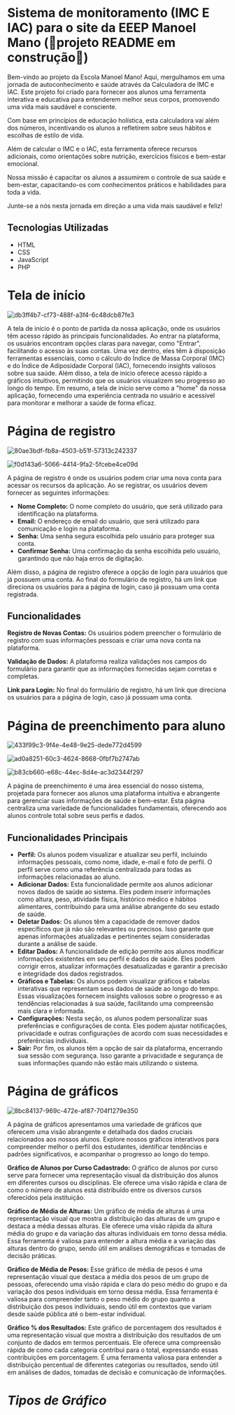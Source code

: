 # Sistema de monitoramento (IMC E IAC) para o site da EEEP Manoel Mano (🚧projeto README em construção🚧)
Bem-vindo ao projeto da Escola Manoel Mano! Aqui, mergulhamos em uma jornada de autoconhecimento e saúde através da Calculadora de IMC e IAC. Este projeto foi criado para fornecer aos alunos uma ferramenta interativa e educativa para entenderem melhor seus corpos, promovendo uma vida mais saudável e consciente.

Com base em princípios de educação holística, esta calculadora vai além dos números, incentivando os alunos a refletirem sobre seus hábitos e escolhas de estilo de vida.

Além de calcular o IMC e o IAC, esta ferramenta oferece recursos adicionais, como orientações sobre nutrição, exercícios físicos e bem-estar emocional.

Nossa missão é capacitar os alunos a assumirem o controle de sua saúde e bem-estar, capacitando-os com conhecimentos práticos e habilidades para toda a vida.

Junte-se a nós nesta jornada em direção a uma vida mais saudável e feliz!
## Tecnologias Utilizadas
- HTML
- CSS
- JavaScript
- PHP
# Tela de início

![db3ff4b7-cf73-488f-a3f4-6c48dcb87fe3](https://github.com/guxtavobandeira/sist_imc_ef/assets/129344687/85656127-3a3b-4d55-8212-f22e5261a671)

A tela de início é o ponto de partida da nossa aplicação, onde os usuários têm acesso rápido às principais funcionalidades. Ao entrar na plataforma, os usuários encontram opções claras para navegar, como "Entrar", facilitando o acesso às suas contas. Uma vez dentro, eles têm à disposição ferramentas essenciais, como o cálculo do Índice de Massa Corporal (IMC) e do Índice de Adiposidade Corporal (IAC), fornecendo insights valiosos sobre sua saúde. Além disso, a tela de início oferece acesso rápido a gráficos intuitivos, permitindo que os usuários visualizem seu progresso ao longo do tempo. Em resumo, a tela de início serve como a "home" da nossa aplicação, fornecendo uma experiência centrada no usuário e acessível para monitorar e melhorar a saúde de forma eficaz.

# Página de registro

![80ae3bdf-fb8a-4503-b51f-57313c242337](https://github.com/guxtavobandeira/sist_imc_ef/assets/129344687/c04a82cc-983e-464c-b1c2-88d71a9b2c3d)

![f0d143a6-5066-4414-9fa2-5fcebe4ce09d](https://github.com/guxtavobandeira/sist_imc_ef/assets/129344687/a8385168-746c-4955-ae46-e7d47b8f00aa)

A página de registro é onde os usuários podem criar uma nova conta para acessar os recursos da aplicação. Ao se registrar, os usuários devem fornecer as seguintes informações:

* __Nome Completo:__ O nome completo do usuário, que será utilizado para identificação na plataforma.
* __Email:__ O endereço de email do usuário, que será utilizado para comunicação e login na plataforma.
* __Senha:__ Uma senha segura escolhida pelo usuário para proteger sua conta.
* __Confirmar Senha:__ Uma confirmação da senha escolhida pelo usuário, garantindo que não haja erros de digitação.

Além disso, a página de registro oferece a opção de login para usuários que já possuem uma conta. Ao final do formulário de registro, há um link que direciona os usuários para a página de login, caso já possuam uma conta registrada.

## Funcionalidades
__Registro de Novas Contas:__ Os usuários podem preencher o formulário de registro com suas informações pessoais e criar uma nova conta na plataforma.

__Validação de Dados:__ A plataforma realiza validações nos campos do formulário para garantir que as informações fornecidas sejam corretas e completas.

__Link para Login:__ No final do formulário de registro, há um link que direciona os usuários para a página de login, caso já possuam uma conta.

# Página de preenchimento para aluno

![433f99c3-9f4e-4e48-9e25-dede772d4599](https://github.com/guxtavobandeira/sist_imc_ef/assets/129344687/06e73330-e255-4453-bf02-9448818d2654)

![ad0a8251-60c3-4624-8668-0fbf7b2747ab](https://github.com/guxtavobandeira/sist_imc_ef/assets/129344687/75c266bb-9a72-438b-b3bb-e51cf29f91fb)

![b83cb660-e68c-44ec-8d4e-ac3d2344f297](https://github.com/guxtavobandeira/sist_imc_ef/assets/129344687/85c95d33-0a5e-468a-9760-7fbb35f1ae7e)


A página de preenchimento é uma área essencial do nosso sistema, projetada para fornecer aos alunos uma plataforma intuitiva e abrangente para gerenciar suas informações de saúde e bem-estar. Esta página centraliza uma variedade de funcionalidades fundamentais, oferecendo aos alunos controle total sobre seus perfis e dados.

## Funcionalidades Principais
* __Perfil:__ Os alunos podem visualizar e atualizar seu perfil, incluindo informações pessoais, como nome, idade, e-mail e foto de perfil. O perfil serve como uma referência centralizada para todas as informações relacionadas ao aluno.
* __Adicionar Dados:__ Esta funcionalidade permite aos alunos adicionar novos dados de saúde ao sistema. Eles podem inserir informações como altura, peso, atividade física, histórico médico e hábitos alimentares, contribuindo para uma análise abrangente do seu estado de saúde.
* __Deletar Dados:__ Os alunos têm a capacidade de remover dados específicos que já não são relevantes ou precisos. Isso garante que apenas informações atualizadas e pertinentes sejam consideradas durante a análise de saúde.
* __Editar Dados:__ A funcionalidade de edição permite aos alunos modificar informações existentes em seu perfil e dados de saúde. Eles podem corrigir erros, atualizar informações desatualizadas e garantir a precisão e integridade dos dados registrados.
* __Gráficos e Tabelas:__ Os alunos podem visualizar gráficos e tabelas interativas que representam seus dados de saúde ao longo do tempo. Essas visualizações fornecem insights valiosos sobre o progresso e as tendências relacionadas à sua saúde, facilitando uma compreensão mais clara e informada.
* __Configurações:__ Nesta seção, os alunos podem personalizar suas preferências e configurações de conta. Eles podem ajustar notificações, privacidade e outras configurações de acordo com suas necessidades e preferências individuais.
* __Sair:__ Por fim, os alunos têm a opção de sair da plataforma, encerrando sua sessão com segurança. Isso garante a privacidade e segurança de suas informações quando não estão mais utilizando o sistema.

# Página de gráficos

![8bc84137-969c-472e-af87-704f1279e350](https://github.com/guxtavobandeira/sist_imc_ef/assets/129344687/c7bee76b-ef26-4b71-80e1-dbb37d3a0aa3)

A página de gráficos apresentamos uma variedade de gráficos que oferecem uma visão abrangente e detalhada dos dados cruciais relacionados aos nossos alunos. Explore nossos gráficos interativos para compreender melhor o perfil dos estudantes, identificar tendências e padrões significativos, e acompanhar o progresso ao longo do tempo.

__Gráfico de Alunos por Curso Cadastrado:__
O gráfico de alunos por curso serve para fornecer uma representação visual da distribuição dos alunos em diferentes cursos ou disciplinas. Ele oferece uma visão rápida e clara de como o número de alunos está distribuído entre os diversos cursos oferecidos pela instituição.

__Gráfico de Média de Alturas:__
Um gráfico de média de alturas é uma representação visual que mostra a distribuição das alturas de um grupo e destaca a média dessas alturas. Ele oferece uma visão rápida da altura média do grupo e da variação das alturas individuais em torno dessa média. Essa ferramenta é valiosa para entender a altura média e a variação das alturas dentro do grupo, sendo útil em análises demográficas e tomadas de decisão práticas.

__Gráfico de Média de Pesos:__
Esse gráfico de média de pesos é uma representação visual que destaca a média dos pesos de um grupo de pessoas, oferecendo uma visão rápida e clara do peso médio do grupo e da variação dos pesos individuais em torno dessa média. Essa ferramenta é valiosa para compreender tanto o peso médio do grupo quanto a distribuição dos pesos individuais, sendo útil em contextos que variam desde saúde pública até o bem-estar individual.

__Gráfico % dos Resultados:__
Este gráfico de porcentagem dos resultados é uma representação visual que mostra a distribuição dos resultados de um conjunto de dados em termos percentuais. Ele oferece uma compreensão rápida de como cada categoria contribui para o total, expressando essas contribuições em porcentagem. É uma ferramenta valiosa para entender a distribuição percentual de diferentes categorias ou resultados, sendo útil em análises de dados, tomadas de decisão e comunicação de informações.

# _Tipos de Gráfico_
